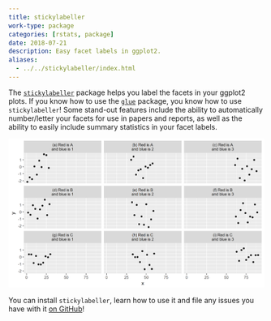 ```yaml
---
title: stickylabeller
work-type: package
categories: [rstats, package]
date: 2018-07-21
description: Easy facet labels in ggplot2.
aliases:
  - ../../stickylabeller/index.html
---
```


The [`stickylabeller`](https://github.com/rensa/stickylabeller) package helps you label the facets in your ggplot2 plots. If you know how to use the [`glue`](https://cran.r-project.org/web/packages/glue/index.html) package, you know how to use `stickylabeller`! Some stand-out features include the ability to automatically number/letter your facets for use in papers and reports, as well as the ability to easily include summary statistics in your facet labels.

![A stickylabeller plot, including multiple faceting variables and automatic numbering](stickylabeller.png)

You can install `stickylabeller`, learn how to use it and file any issues you have with it [on GitHub](https://github.com/rensa/stickylabeller)!
